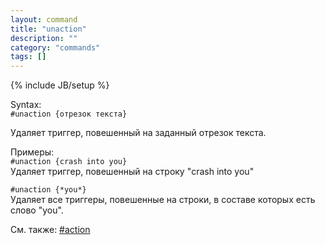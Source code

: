 ```yaml
---
layout: command
title: "unaction"
description: ""
category: "commands"
tags: []
---
```

{% include JB/setup %}

Syntax:  
`#unaction {отрезок текста}`

Удаляет триггер, повешенный на заданный отрезок текста.

Примеры:  
`#unaction {crash into you}`  
Удаляет триггер, повешенный на строку "crash into you"
	
`#unaction {*you*}`  
Удаляет все триггеры, повешенные на строки, в составе которых есть слово "you".

См. также: [#action](#action)
